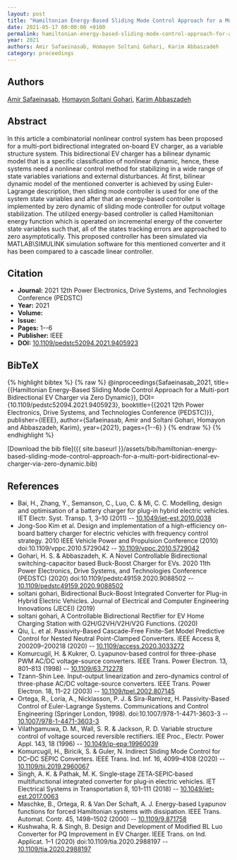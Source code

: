 ```yaml
---
layout: post
title: "Hamiltonian Energy-Based Sliding Mode Control Approach for a Multi-port Bidirectional EV Charger via Zero Dynamic"
date: 2021-05-17 00:00:00 +0100
permalink: hamiltonian-energy-based-sliding-mode-control-approach-for-a-multi-port-bidirectional-ev-charger-via-zero-dynamic
year: 2021
authors: Amir Safaeinasab, Homayon Soltani Gohari, Karim Abbaszadeh
category: proceedings
---
```

 
## Authors
[Amir Safaeinasab](authors/amir-safaeinasab), [Homayon Soltani Gohari](authors/homayon-soltani-gohari), [Karim Abbaszadeh](authors/karim-abbaszadeh)
 
## Abstract
In this article a combinatorial nonlinear control system has been proposed for a multi-port bidirectional integrated on-board EV charger, as a variable structure system. This bidirectional EV charger has a bilinear dynamic model that is a specific classification of nonlinear dynamic, hence, these systems need a nonlinear control method for stabilizing in a wide range of state variables variations and external disturbances. At first, bilinear dynamic model of the mentioned converter is achieved by using Euler-Lagrange description, then sliding mode controller is used for one of the system state variables and after that an energy-based controller is implemented by zero dynamic of sliding mode controller for output voltage stabilization. The utilized energy-based controller is called Hamiltonian energy function which is operated on incremental energy of the converter state variables such that, all of the states tracking errors are approached to zero asymptotically. This proposed controller has been simulated via MATLAB\SIMULINK simulation software for this mentioned converter and it has been compared to a cascade linear controller.
 
## Citation
- **Journal:** 2021 12th Power Electronics, Drive Systems, and Technologies Conference (PEDSTC)
- **Year:** 2021
- **Volume:** 
- **Issue:** 
- **Pages:** 1--6
- **Publisher:** IEEE
- **DOI:** [10.1109/pedstc52094.2021.9405923](https://doi.org/10.1109/pedstc52094.2021.9405923)
 
## BibTeX
{% highlight bibtex %}
{% raw %}
@inproceedings{Safaeinasab_2021,
  title={{Hamiltonian Energy-Based Sliding Mode Control Approach for a Multi-port Bidirectional EV Charger via Zero Dynamic}},
  DOI={10.1109/pedstc52094.2021.9405923},
  booktitle={{2021 12th Power Electronics, Drive Systems, and Technologies Conference (PEDSTC)}},
  publisher={IEEE},
  author={Safaeinasab, Amir and Soltani Gohari, Homayon and Abbaszadeh, Karim},
  year={2021},
  pages={1--6}
}
{% endraw %}
{% endhighlight %}
 
[Download the bib file]({{ site.baseurl }}/assets/bib/hamiltonian-energy-based-sliding-mode-control-approach-for-a-multi-port-bidirectional-ev-charger-via-zero-dynamic.bib)
 
## References
- Bai, H., Zhang, Y., Semanson, C., Luo, C. & Mi, C. C. Modelling, design and optimisation of a battery charger for plug-in hybrid electric vehicles. IET Electr. Syst. Transp. 1, 3–10 (2011) -- [10.1049/iet-est.2010.0038](https://doi.org/10.1049/iet-est.2010.0038)
- Jong-Soo Kim et al. Design and implementation of a high-efficiency on- board battery charger for electric vehicles with frequency control strategy. 2010 IEEE Vehicle Power and Propulsion Conference (2010) doi:10.1109/vppc.2010.5729042 -- [10.1109/vppc.2010.5729042](https://doi.org/10.1109/vppc.2010.5729042)
- Gohari, H. S. & Abbaszadeh, K. A Novel Controllable Bidirectional switching-capacitor based Buck-Boost Charger for EVs. 2020 11th Power Electronics, Drive Systems, and Technologies Conference (PEDSTC) (2020) doi:10.1109/pedstc49159.2020.9088502 -- [10.1109/pedstc49159.2020.9088502](https://doi.org/10.1109/pedstc49159.2020.9088502)
- soltani gohari, Bidirectional Buck-Boost Integrated Converter for Plug-in Hybrid Electric Vehicles. Journal of Electrical and Computer Engineering Innovations (JECEI) (2019)
- soltani gohari, A Controllable Bidirectional Rectifier for EV Home Charging Station with G2H/G2VH/V2H/V2G Functions. (2020)
- Qiu, L. et al. Passivity-Based Cascade-Free Finite-Set Model Predictive Control for Nested Neutral Point-Clamped Converters. IEEE Access 8, 200209–200218 (2020) -- [10.1109/access.2020.3033272](https://doi.org/10.1109/access.2020.3033272)
- Komurcugil, H. & Kukrer, O. Lyapunov-based control for three-phase PWM AC/DC voltage-source converters. IEEE Trans. Power Electron. 13, 801–813 (1998) -- [10.1109/63.712278](https://doi.org/10.1109/63.712278)
- Tzann-Shin Lee. Input-output linearization and zero-dynamics control of three-phase AC/DC voltage-source converters. IEEE Trans. Power Electron. 18, 11–22 (2003) -- [10.1109/tpel.2002.807145](https://doi.org/10.1109/tpel.2002.807145)
- Ortega, R., Loría, A., Nicklasson, P. J. & Sira-Ramírez, H. Passivity-Based Control of Euler-Lagrange Systems. Communications and Control Engineering (Springer London, 1998). doi:10.1007/978-1-4471-3603-3 -- [10.1007/978-1-4471-3603-3](https://doi.org/10.1007/978-1-4471-3603-3)
- Vilathgamuwa, D. M., Wall, S. R. & Jackson, R. D. Variable structure control of voltage sourced reversible rectifiers. IEE Proc., Electr. Power Appl. 143, 18 (1996) -- [10.1049/ip-epa:19960039](https://doi.org/10.1049/ip-epa:19960039)
- Komurcugil, H., Biricik, S. & Guler, N. Indirect Sliding Mode Control for DC–DC SEPIC Converters. IEEE Trans. Ind. Inf. 16, 4099–4108 (2020) -- [10.1109/tii.2019.2960067](https://doi.org/10.1109/tii.2019.2960067)
- Singh, A. K. & Pathak, M. K. Single‐stage ZETA‐SEPIC‐based multifunctional integrated converter for plug‐in electric vehicles. IET Electrical Systems in Transportation 8, 101–111 (2018) -- [10.1049/iet-est.2017.0063](https://doi.org/10.1049/iet-est.2017.0063)
- Maschke, B., Ortega, R. & Van Der Schaft, A. J. Energy-based Lyapunov functions for forced Hamiltonian systems with dissipation. IEEE Trans. Automat. Contr. 45, 1498–1502 (2000) -- [10.1109/9.871758](https://doi.org/10.1109/9.871758)
- Kushwaha, R. & Singh, B. Design and Development of Modified BL Luo Converter for PQ Improvement in EV Charger. IEEE Trans. on Ind. Applicat. 1–1 (2020) doi:10.1109/tia.2020.2988197 -- [10.1109/tia.2020.2988197](https://doi.org/10.1109/tia.2020.2988197)

